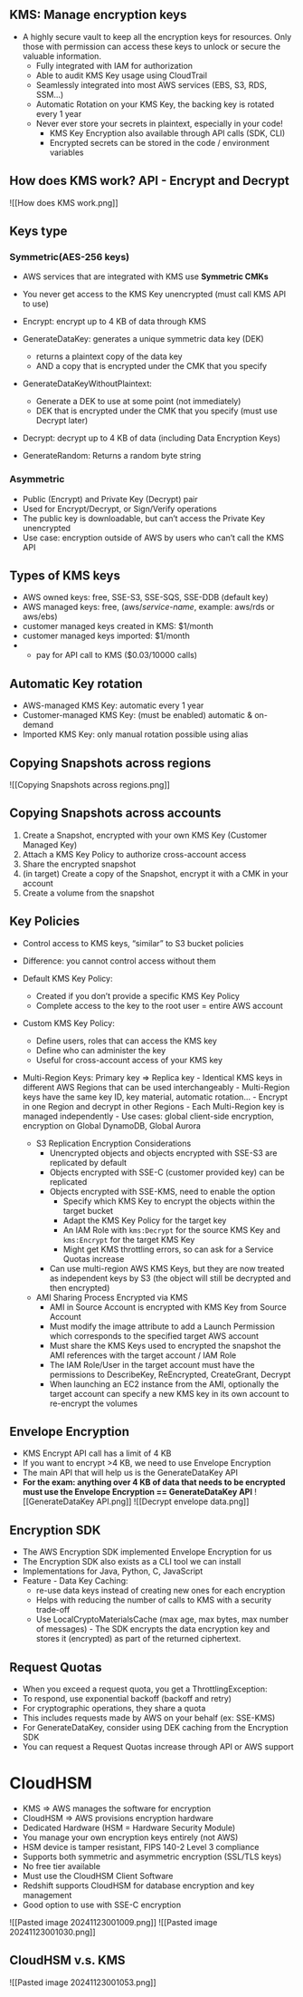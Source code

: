 ## KMS: Manage encryption keys
- A highly secure vault to keep all the encryption keys for resources. Only those with permission can access these keys to unlock or secure the valuable information.
	- Fully integrated with IAM for authorization
	- Able to audit KMS Key usage using CloudTrail
	- Seamlessly integrated into most AWS services (EBS, S3, RDS, SSM...)
	- Automatic Rotation on your KMS Key, the backing key is rotated every 1 year
	- Never ever store your secrets in plaintext, especially in your code!
		- KMS Key Encryption also available through API calls (SDK, CLI)
		- Encrypted secrets can be stored in the code / environment variables

## How does KMS work? API - Encrypt and Decrypt
![[How does KMS work.png]]

## Keys type
### Symmetric(AES-256 keys)
- AWS services that are integrated with KMS use **Symmetric CMKs**
- You never get access to the KMS Key unencrypted (must call KMS API to use)

- Encrypt: encrypt up to 4 KB of data through KMS
- GenerateDataKey: generates a unique symmetric data key (DEK)
	- returns a plaintext copy of the data key
	- AND a copy that is encrypted under the CMK that you specify
- GenerateDataKeyWithoutPlaintext:
	- Generate a DEK to use at some point (not immediately)
	- DEK that is encrypted under the CMK that you specify (must use Decrypt later)
- Decrypt: decrypt up to 4 KB of data (including Data Encryption Keys)
- GenerateRandom: Returns a random byte string
### Asymmetric
- Public (Encrypt) and Private Key (Decrypt) pair
- Used for Encrypt/Decrypt, or Sign/Verify operations
- The public key is downloadable, but can’t access the Private Key unencrypted
- Use case: encryption outside of AWS by users who can’t call the KMS API
	
## Types of KMS keys
- AWS owned keys: free, SSE-S3, SSE-SQS, SSE-DDB (default key)
- AWS managed keys: free, (aws/_service-name_, example: aws/rds or aws/ebs)
- customer managed keys created in KMS: $1/month
- customer managed keys imported: $1/month
- + pay for API call to KMS ($0.03/10000 calls)

## Automatic Key rotation
- AWS-managed KMS Key: automatic every 1 year
- Customer-managed KMS Key: (must be enabled) automatic & on-demand
- Imported KMS Key: only manual rotation possible using alias

## Copying Snapshots across regions
![[Copying Snapshots across regions.png]]

## Copying Snapshots across accounts
1. Create a Snapshot, encrypted with your own KMS Key (Customer Managed Key)
2. Attach a KMS Key Policy to authorize cross-account access
3. Share the encrypted snapshot
4. (in target) Create a copy of the Snapshot, encrypt it with a CMK in your account
5. Create a volume from the snapshot

## Key Policies
- Control access to KMS keys, “similar” to S3 bucket policies
- Difference: you cannot control access without them
- Default KMS Key Policy:
	- Created if you don’t provide a specific KMS Key Policy
	- Complete access to the key to the root user = entire AWS account
- Custom KMS Key Policy:
	- Define users, roles that can access the KMS key
	- Define who can administer the key
	- Useful for cross-account access of your KMS key

- Multi-Region Keys: Primary key => Replica key
		- Identical KMS keys in different AWS Regions that can be used interchangeably
		- Multi-Region keys have the same key ID, key material, automatic rotation...
		- Encrypt in one Region and decrypt in other Regions
		- Each Multi-Region key is managed independently
		- Use cases: global client-side encryption, encryption on Global DynamoDB, Global Aurora
	- S3 Replication Encryption Considerations
		- Unencrypted objects and objects encrypted with SSE-S3 are replicated by default
		- Objects encrypted with SSE-C (customer provided key) can be replicated
		- Objects encrypted with SSE-KMS, need to enable the option
			- Specify which KMS Key to encrypt the objects within the target bucket
			- Adapt the KMS Key Policy for the target key  
			- An IAM Role with `kms:Decrypt` for the source KMS Key and `kms:Encrypt` for the target KMS Key
			- Might get KMS throttling errors, so can ask for a Service Quotas increase
		- Can use multi-region AWS KMS Keys, but they are now treated as independent keys by S3 (the object will still be decrypted and then encrypted)
	- AMI Sharing Process Encrypted via KMS
		- AMI in Source Account is encrypted with KMS Key from Source Account
		- Must modify the image attribute to add a Launch Permission which corresponds to the specified target AWS account
		- Must share the KMS Keys used to encrypted the snapshot the AMI references with the target account / IAM Role
		- The IAM Role/User in the target account must have the permissions to DescribeKey, ReEncrypted, CreateGrant, Decrypt
		- When launching an EC2 instance from the AMI, optionally the target account can specify a new KMS key in its own account to re-encrypt the volumes
## Envelope Encryption
- KMS Encrypt API call has a limit of 4 KB
- If you want to encrypt >4 KB, we need to use Envelope Encryption
- The main API that will help us is the GenerateDataKey API
- **For the exam: anything over 4 KB of data that needs to be encrypted must use the Envelope Encryption == GenerateDataKey API**
![[GenerateDataKey API.png]]
![[Decrypt envelope data.png]]

## Encryption SDK
- The AWS Encryption SDK implemented Envelope Encryption for us
- The Encryption SDK also exists as a CLI tool we can install
- Implementations for Java, Python, C, JavaScript
- Feature - Data Key Caching:
	- re-use data keys instead of creating new ones for each encryption
	- Helps with reducing the number of calls to KMS with a security trade-off
	- Use LocalCryptoMaterialsCache (max age, max bytes, max number of messages)
- The SDK encrypts the data encryption key and stores it (encrypted) as part of the returned ciphertext.

## Request Quotas
- When you exceed a request quota, you get a ThrottlingException:
- To respond, use exponential backoff (backoff and retry)
- For cryptographic operations, they share a quota
- This includes requests made by AWS on your behalf (ex: SSE-KMS)
- For GenerateDataKey, consider using DEK caching from the Encryption SDK
- You can request a Request Quotas increase through API or AWS support

# CloudHSM
- KMS => AWS manages the software for encryption
- CloudHSM => AWS provisions encryption hardware
- Dedicated Hardware (HSM = Hardware Security Module)
- You manage your own encryption keys entirely (not AWS)
- HSM device is tamper resistant, FIPS 140-2 Level 3 compliance
- Supports both symmetric and asymmetric encryption (SSL/TLS keys)
- No free tier available
- Must use the CloudHSM Client Software
- Redshift supports CloudHSM for database encryption and key management
- Good option to use with SSE-C encryption

![[Pasted image 20241123001009.png]]
![[Pasted image 20241123001030.png]]

## CloudHSM v.s. KMS
![[Pasted image 20241123001053.png]]